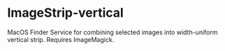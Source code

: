 # ImageStrip-vertical
MacOS Finder Service for combining selected images into width-uniform vertical strip.
Requires ImageMagick.
